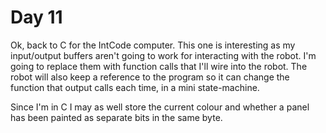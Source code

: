 # Day 11

Ok, back to C for the IntCode computer. This one is interesting as my input/output buffers aren't going to work for interacting with the robot. I'm going to replace them with function calls that I'll wire into the robot. The robot will also keep a reference to the program so it can change the function that output calls each time, in a mini state-machine.

Since I'm in C I may as well store the current colour and whether a panel has been painted as separate bits in the same byte.
